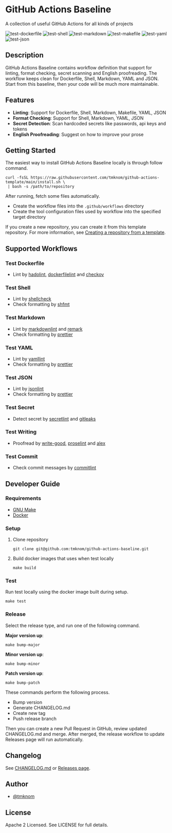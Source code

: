# GitHub Actions Baseline

A collection of useful GitHub Actions for all kinds of projects

![test-dockerfile](https://github.com/tmknom/github-actions-baseline/actions/workflows/test-dockerfile.yml/badge.svg)
![test-shell](https://github.com/tmknom/github-actions-baseline/actions/workflows/test-shell.yml/badge.svg)
![test-markdown](https://github.com/tmknom/github-actions-baseline/actions/workflows/test-markdown.yml/badge.svg)
![test-makefile](https://github.com/tmknom/github-actions-baseline/actions/workflows/test-makefile.yml/badge.svg)
![test-yaml](https://github.com/tmknom/github-actions-baseline/actions/workflows/test-yaml.yml/badge.svg)
![test-json](https://github.com/tmknom/github-actions-baseline/actions/workflows/test-json.yml/badge.svg)

## Description

GitHub Actions Baseline contains workflow definition that support for linting, format checking, secret scanning and English proofreading.
The workflow keeps clean for Dockerfile, Shell, Markdown, YAML and JSON.
Start from this baseline, then your code will be much more maintainable.

## Features

- **Linting**: Support for Dockerfile, Shell, Markdown, Makefile, YAML, JSON
- **Format Checking**: Support for Shell, Markdown, YAML, JSON
- **Secret Detection**: Scan hardcoded secrets like passwords, api keys and tokens
- **English Proofreading**: Suggest on how to improve your prose

## Getting Started

The easiest way to install GitHub Actions Baseline locally is through follow command.

```shell
curl -fsSL https://raw.githubusercontent.com/tmknom/github-actions-template/main/install.sh \
 | bash -s /path/to/repository
```

After running, fetch some files automatically.

- Create the workflow files into the `.github/workflows` directory
- Create the tool configuration files used by workflow into the specified target directory

If you create a new repository, you can create it from this template repository.
For more information, see [Creating
a repository from a template](https://docs.github.com/en/github/creating-cloning-and-archiving-repositories/creating-a-repository-on-github/creating-a-repository-from-a-template).

## Supported Workflows

### Test Dockerfile

- Lint by [hadolint](https://github.com/hadolint/hadolint), [dockerfilelint](https://github.com/replicatedhq/dockerfilelint) and [checkov](https://github.com/bridgecrewio/checkov)

### Test Shell

- Lint by [shellcheck](https://github.com/koalaman/shellcheck)
- Check formatting by [shfmt](https://github.com/mvdan/sh)

### Test Markdown

- Lint by [markdownlint](https://github.com/DavidAnson/markdownlint) and [remark](https://github.com/remarkjs/remark)
- Check formatting by [prettier](https://github.com/prettier/prettier)

### Test YAML

- Lint by [yamllint](https://github.com/adrienverge/yamllint)
- Check formatting by [prettier](https://github.com/prettier/prettier)

### Test JSON

- Lint by [jsonlint](https://github.com/zaach/jsonlint)
- Check formatting by [prettier](https://github.com/prettier/prettier)

### Test Secret

- Detect secret by [secretlint](https://github.com/secretlint/secretlint) and [gitleaks](https://github.com/zricethezav/gitleaks)

### Test Writing

- Proofread by [write-good](https://github.com/btford/write-good), [proselint](https://github.com/amperser/proselint) and [alex](https://github.com/get-alex/alex)

### Test Commit

- Check commit messages by [commitlint](https://github.com/conventional-changelog/commitlint)

## Developer Guide

### Requirements

- [GNU Make](https://www.gnu.org/software/make/)
- [Docker](https://docs.docker.com/get-docker/)

### Setup

<!-- lint disable ordered-list-marker-value -->

1. Clone repository

   ```shell
   git clone git@github.com:tmknom/github-actions-baseline.git
   ```

2. Build docker images that uses when test locally

   ```shell
   make build
   ```

<!-- lint enable ordered-list-marker-value -->

### Test

Run test locally using the docker image built during setup.

```shell
make test
```

### Release

Select the release type, and run one of the following command.

**Major version up**:

```shell
make bump-major
```

**Minor version up**:

```shell
make bump-minor
```

**Patch version up**:

```shell
make bump-patch
```

These commands perform the following process.

- Bump version
- Generate CHANGELOG.md
- Create new tag
- Push release branch

Then you can create a new Pull Request in GitHub, review updated CHANGELOG.md and merge.
After merged, the release workflow to update Releases page will run automatically.

## Changelog

See [CHANGELOG.md](/CHANGELOG.md) or [Releases page](https://github.com/tmknom/github-actions-baseline/releases).

## Author

- [@tmknom](https://github.com/tmknom/)

## License

Apache 2 Licensed. See LICENSE for full details.
